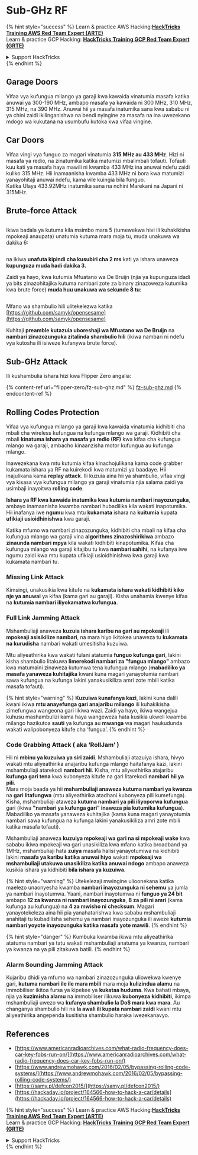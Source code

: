 # Sub-GHz RF

{% hint style="success" %}
Learn & practice AWS Hacking:<img src="/.gitbook/assets/arte.png" alt="" data-size="line">[**HackTricks Training AWS Red Team Expert (ARTE)**](https://training.hacktricks.xyz/courses/arte)<img src="/.gitbook/assets/arte.png" alt="" data-size="line">\
Learn & practice GCP Hacking: <img src="/.gitbook/assets/grte.png" alt="" data-size="line">[**HackTricks Training GCP Red Team Expert (GRTE)**<img src="/.gitbook/assets/grte.png" alt="" data-size="line">](https://training.hacktricks.xyz/courses/grte)

<details>

<summary>Support HackTricks</summary>

* Check the [**subscription plans**](https://github.com/sponsors/carlospolop)!
* **Join the** 💬 [**Discord group**](https://discord.gg/hRep4RUj7f) or the [**telegram group**](https://t.me/peass) or **follow** us on **Twitter** 🐦 [**@hacktricks\_live**](https://twitter.com/hacktricks\_live)**.**
* **Share hacking tricks by submitting PRs to the** [**HackTricks**](https://github.com/carlospolop/hacktricks) and [**HackTricks Cloud**](https://github.com/carlospolop/hacktricks-cloud) github repos.

</details>
{% endhint %}

## Garage Doors

Vifaa vya kufungua milango ya garaji kwa kawaida vinatumia masafa katika anuwai ya 300-190 MHz, ambapo masafa ya kawaida ni 300 MHz, 310 MHz, 315 MHz, na 390 MHz. Anuwai hii ya masafa inatumika sana kwa sababu ni ya chini zaidi ikilinganishwa na bendi nyingine za masafa na ina uwezekano mdogo wa kukutana na usumbufu kutoka kwa vifaa vingine.

## Car Doors

Vifaa vingi vya funguo za magari vinatumia **315 MHz au 433 MHz**. Hizi ni masafa ya redio, na zinatumika katika matumizi mbalimbali tofauti. Tofauti kuu kati ya masafa haya mawili ni kwamba 433 MHz ina anuwai ndefu zaidi kuliko 315 MHz. Hii inamaanisha kwamba 433 MHz ni bora kwa matumizi yanayohitaji anuwai ndefu, kama vile kuingia bila funguo.\
Katika Ulaya 433.92MHz inatumika sana na nchini Marekani na Japani ni 315MHz.

## **Brute-force Attack**

<figure><img src="../../.gitbook/assets/image (1084).png" alt=""><figcaption></figcaption></figure>

Ikiwa badala ya kutuma kila msimbo mara 5 (tumewekwa hivi ili kuhakikisha mpokeaji anaupata) unatumia kutuma mara moja tu, muda unakuwa wa dakika 6:

<figure><img src="../../.gitbook/assets/image (622).png" alt=""><figcaption></figcaption></figure>

na ikiwa **unafuta kipindi cha kusubiri cha 2 ms** kati ya ishara unaweza **kupunguza muda hadi dakika 3.**

Zaidi ya hayo, kwa kutumia Mfuatano wa De Bruijn (njia ya kupunguza idadi ya bits zinazohitajika kutuma nambari zote za binary zinazoweza kutumika kwa brute force) **muda huu unakuwa wa sekunde 8 tu**:

<figure><img src="../../.gitbook/assets/image (583).png" alt=""><figcaption></figcaption></figure>

Mfano wa shambulio hili ulitekelezwa katika [https://github.com/samyk/opensesame](https://github.com/samyk/opensesame)

Kuhitaji **preamble kutazuia uboreshaji wa Mfuatano wa De Bruijn** na **nambari zinazozunguka zitalinda shambulio hili** (ikiwa nambari ni ndefu vya kutosha ili isiweze kufanywa brute force).

## Sub-GHz Attack

Ili kushambulia ishara hizi kwa Flipper Zero angalia:

{% content-ref url="flipper-zero/fz-sub-ghz.md" %}
[fz-sub-ghz.md](flipper-zero/fz-sub-ghz.md)
{% endcontent-ref %}

## Rolling Codes Protection

Vifaa vya kufungua milango ya garaji kwa kawaida vinatumia kidhibiti cha mbali cha wireless kufungua na kufunga mlango wa garaji. Kidhibiti cha mbali **kinatuma ishara ya masafa ya redio (RF)** kwa kifaa cha kufungua mlango wa garaji, ambacho kinaanzisha motor kufungua au kufunga mlango.

Inawezekana kwa mtu kutumia kifaa kinachojulikana kama code grabber kukamata ishara ya RF na kuirekodi kwa matumizi ya baadaye. Hii inajulikana kama **replay attack**. Ili kuzuia aina hii ya shambulio, vifaa vingi vya kisasa vya kufungua milango ya garaji vinatumia njia salama zaidi ya usimbaji inayoitwa **rolling code**.

**Ishara ya RF kwa kawaida inatumika kwa kutumia nambari inayozunguka**, ambayo inamaanisha kwamba nambari hubadilika kila wakati inapotumika. Hii inafanya iwe **ngumu** kwa mtu **kukamata** ishara na **kuitumia** kupata **ufikiaji usioidhinishwa** kwa garaji.

Katika mfumo wa nambari zinazozunguka, kidhibiti cha mbali na kifaa cha kufungua mlango wa garaji vina **algorithms zinazoshirikiwa** ambazo **zinaunda nambari mpya** kila wakati kidhibiti kinapotumika. Kifaa cha kufungua mlango wa garaji kitajibu tu kwa **nambari sahihi**, na kufanya iwe ngumu zaidi kwa mtu kupata ufikiaji usioidhinishwa kwa garaji kwa kukamata nambari tu.

### **Missing Link Attack**

Kimsingi, unakusikia kwa kitufe na **kukamata ishara wakati kidhibiti kiko nje ya anuwai** ya kifaa (kama gari au garaji). Kisha unahamia kwenye kifaa na **kutumia nambari iliyokamatwa kufungua**.

### Full Link Jamming Attack

Mshambuliaji anaweza **kuzuia ishara karibu na gari au mpokeaji** ili **mpokeaji asisikilize nambari**, na mara hiyo ikitokea unaweza tu **kukamata na kurudisha** nambari wakati umesitisha kuzuiwa.

Mtu aliyeathirika kwa wakati fulani atatumia **funguo kufunga gari**, lakini kisha shambulio litakuwa **limerekodi nambari za "fungua mlango"** ambazo kwa matumaini zinaweza kutumwa tena kufungua mlango (**mabadiliko ya masafa yanaweza kuhitajika** kwani kuna magari yanayotumia nambari sawa kufungua na kufunga lakini yanakusikiliza amri zote mbili katika masafa tofauti).

{% hint style="warning" %}
**Kuzuiwa kunafanya kazi**, lakini kuna dalili kwani ikiwa **mtu anayefunga gari anajaribu milango** ili kuhakikisha zimefungwa wangeona gari likiwa wazi. Zaidi ya hayo, ikiwa wangejua kuhusu mashambulizi kama haya wangeweza hata kusikia ukweli kwamba milango hazikutoa **sauti** ya kufunga au **mwanga** wa magari haukudunda wakati walipobonyeza kitufe cha ‘fungua’.
{% endhint %}

### **Code Grabbing Attack ( aka ‘RollJam’ )**

Hii ni **mbinu ya kuzuiwa ya siri zaidi**. Mshambuliaji atazuiya ishara, hivyo wakati mtu aliyeathirika anajaribu kufunga mlango haitafanya kazi, lakini mshambuliaji atarekodi **nambari hii**. Kisha, mtu aliyeathirika atajaribu **kufunga gari tena** kwa kubonyeza kitufe na gari litarekodi **nambari hii ya pili**.\
Mara moja baada ya hii **mshambuliaji anaweza kutuma nambari ya kwanza** na **gari litafungwa** (mtu aliyeathirika atadhani kubonyeza pili kumefunga). Kisha, mshambuliaji ataweza **kutuma nambari ya pili iliyoporwa kufungua** gari (ikiwa **"nambari ya kufunga gari" inaweza pia kutumika kufungua**). Mabadiliko ya masafa yanaweza kuhitajika (kama kuna magari yanayotumia nambari sawa kufungua na kufunga lakini yanakusikiliza amri zote mbili katika masafa tofauti).

Mshambuliaji anaweza **kuzuiya mpokeaji wa gari na si mpokeaji wake** kwa sababu ikiwa mpokeaji wa gari unasikiliza kwa mfano katika broadband ya 1MHz, mshambuliaji hata **zuiya** masafa halisi yanayotumiwa na kidhibiti lakini **masafa ya karibu katika anuwai hiyo** wakati **mpokeaji wa mshambuliaji utakuwa unasikiliza katika anuwai ndogo** ambapo anaweza kusikia ishara ya kidhibiti **bila ishara ya kuzuiwa**.

{% hint style="warning" %}
Utekelezaji mwingine ulioonekana katika maelezo unaonyesha kwamba **nambari inayozunguka ni sehemu** ya jumla ya nambari inayotumwa. Yaani, nambari inayotumwa ni **funguo ya 24 bit** ambapo **12 za kwanza ni nambari inayozunguka**, **8 za pili ni amri** (kama kufunga au kufungua) na **4 za mwisho ni** **checksum**. Magari yanayotekeleza aina hii pia yanahatarishwa kwa sababu mshambuliaji anahitaji tu kubadilisha sehemu ya nambari inayozunguka ili aweze **kutumia nambari yoyote inayozunguka katika masafa yote mawili**.
{% endhint %}

{% hint style="danger" %}
Kumbuka kwamba ikiwa mtu aliyeathirika atatuma nambari ya tatu wakati mshambuliaji anatuma ya kwanza, nambari ya kwanza na ya pili zitakuwa batili.
{% endhint %}

### Alarm Sounding Jamming Attack

Kujaribu dhidi ya mfumo wa nambari zinazozunguka uliowekwa kwenye gari, **kutuma nambari ile ile mara mbili** mara moja **kulizindua alamu** na immobiliser ikitoa fursa ya kipekee ya **kukataa huduma**. Kwa bahati mbaya, njia ya **kuzimisha alamu** na immobiliser ilikuwa **kubonyeza** **kidhibiti**, ikimpa mshambuliaji uwezo wa **kufanya shambulio la DoS mara kwa mara**. Au changanya shambulio hili na **la awali ili kupata nambari zaidi** kwani mtu aliyeathirika angependa kusitisha shambulio haraka iwezekanavyo.

## References

* [https://www.americanradioarchives.com/what-radio-frequency-does-car-key-fobs-run-on/](https://www.americanradioarchives.com/what-radio-frequency-does-car-key-fobs-run-on/)
* [https://www.andrewmohawk.com/2016/02/05/bypassing-rolling-code-systems/](https://www.andrewmohawk.com/2016/02/05/bypassing-rolling-code-systems/)
* [https://samy.pl/defcon2015/](https://samy.pl/defcon2015/)
* [https://hackaday.io/project/164566-how-to-hack-a-car/details](https://hackaday.io/project/164566-how-to-hack-a-car/details)

{% hint style="success" %}
Learn & practice AWS Hacking:<img src="/.gitbook/assets/arte.png" alt="" data-size="line">[**HackTricks Training AWS Red Team Expert (ARTE)**](https://training.hacktricks.xyz/courses/arte)<img src="/.gitbook/assets/arte.png" alt="" data-size="line">\
Learn & practice GCP Hacking: <img src="/.gitbook/assets/grte.png" alt="" data-size="line">[**HackTricks Training GCP Red Team Expert (GRTE)**<img src="/.gitbook/assets/grte.png" alt="" data-size="line">](https://training.hacktricks.xyz/courses/grte)

<details>

<summary>Support HackTricks</summary>

* Check the [**subscription plans**](https://github.com/sponsors/carlospolop)!
* **Join the** 💬 [**Discord group**](https://discord.gg/hRep4RUj7f) or the [**telegram group**](https://t.me/peass) or **follow** us on **Twitter** 🐦 [**@hacktricks\_live**](https://twitter.com/hacktricks\_live)**.**
* **Share hacking tricks by submitting PRs to the** [**HackTricks**](https://github.com/carlospolop/hacktricks) and [**HackTricks Cloud**](https://github.com/carlospolop/hacktricks-cloud) github repos.

</details>
{% endhint %}
